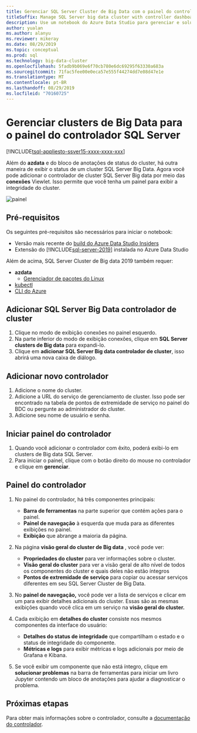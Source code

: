 ```yaml
---
title: Gerenciar SQL Server Cluster de Big Data com o painel do controlador
titleSuffix: Manage SQL Server big data cluster with controller dashboard
description: Use um notebook do Azure Data Studio para gerenciar e solucionar problemas de um cluster de Big Data.
author: yualan
ms.author: alanyu
ms.reviewer: mikeray
ms.date: 08/29/2019
ms.topic: conceptual
ms.prod: sql
ms.technology: big-data-cluster
ms.openlocfilehash: 5fadb9b069e6f70cb780e6dc69295f63330a683a
ms.sourcegitcommit: 71fac5fee00e0eca57e555f44274dd7e08d47e1e
ms.translationtype: MT
ms.contentlocale: pt-BR
ms.lasthandoff: 08/29/2019
ms.locfileid: "70160725"
---
```

# <a name="manage-big-data-clusters-for-sql-server-controller-dashboard"></a>Gerenciar clusters de Big Data para o painel do controlador SQL Server

[!INCLUDE[tsql-appliesto-ssver15-xxxx-xxxx-xxx](../includes/tsql-appliesto-ssver15-xxxx-xxxx-xxx.md)]

Além do **azdata** e do bloco de anotações de status do cluster, há outra maneira de exibir o status de um cluster SQL Server Big Data. Agora você pode adicionar o controlador de cluster SQL Server Big data por meio das **conexões** Viewlet. Isso permite que você tenha um painel para exibir a integridade do cluster.

![painel](media/manage-with-controller-dashboard/controller-dashboard.png)
## <a name="prerequisites"></a>Pré-requisitos

Os seguintes pré-requisitos são necessários para iniciar o notebook:

* Versão mais recente do [build do Azure Data Studio Insiders](https://docs.microsoft.com/sql/big-data-cluster/deploy-big-data-tools?view=sqlallproducts-download-and-install-azure-data-studio-sql-server-2019-release-candidate-rc)
* Extensão do [!INCLUDE[sql-server-2019](../includes/sssqlv15-md.md)] instalada no Azure Data Studio

Além de acima, SQL Server Cluster de Big data 2019 também requer:

* **azdata**
    - [Gerenciador de pacotes do Linux](deploy-install-azdata-linux-package.md)
* [kubectl](https://kubernetes.io/docs/tasks/tools/install-kubectl/#install-kubectl-binary-using-native-package-management)
* [CLI do Azure](/cli/azure/install-azure-cli)


## <a name="add-sql-server-big-data-cluster-controller"></a>Adicionar SQL Server Big Data controlador de cluster

1. Clique no modo de exibição conexões no painel esquerdo.
2. Na parte inferior do modo de exibição conexões, clique em **SQL Server clusters de Big data** para expandi-lo.
3. Clique em **adicionar SQL Server Big data controlador de cluster**, isso abrirá uma nova caixa de diálogo.

## <a name="add-new-controller"></a>Adicionar novo controlador

1. Adicione o nome do cluster.
2. Adicione a URL do serviço de gerenciamento de cluster. Isso pode ser encontrado na tabela de pontos de extremidade de serviço no painel do BDC ou pergunte ao administrador do cluster.
3. Adicione seu nome de usuário e senha.

## <a name="launch-controller-dashboard"></a>Iniciar painel do controlador

1. Quando você adicionar o controlador com êxito, poderá exibi-lo em clusters de Big data SQL Server.
2. Para iniciar o painel, clique com o botão direito do mouse no controlador e clique em **gerenciar**.

## <a name="controller-dashboard"></a>Painel do controlador

1. No painel do controlador, há três componentes principais:

    - **Barra de ferramentas** na parte superior que contém ações para o painel.
    - **Painel de navegação** à esquerda que muda para as diferentes exibições no painel.
    - **Exibição** que abrange a maioria da página.

2. Na página **visão geral do cluster de Big data** , você pode ver:

    - **Propriedades do cluster** para ver informações sobre o cluster.
    - **Visão geral do cluster** para ver a visão geral de alto nível de todos os componentes do cluster e quais deles não estão íntegros
    - **Pontos de extremidade de serviço** para copiar ou acessar serviços diferentes em seu SQL Server Cluster de Big Data.

3. No **painel de navegação,** você pode ver a lista de serviços e clicar em um para exibir detalhes adicionais do cluster. Essas são as mesmas exibições quando você clica em um serviço na **visão geral do cluster.**

4. Cada exibição em **detalhes do cluster** consiste nos mesmos componentes da interface do usuário:

    - **Detalhes do status de integridade** que compartilham o estado e o status de integridade do componente.
    - **Métricas e logs** para exibir métricas e logs adicionais por meio de Grafana e Kibana.

1. Se você exibir um componente que não está íntegro, clique em **solucionar problemas** na barra de ferramentas para iniciar um livro Jupyter contendo um bloco de anotações para ajudar a diagnosticar o problema.

## <a name="next-steps"></a>Próximas etapas

Para obter mais informações sobre o controlador, consulte a [documentação do controlador](concept-controller.md).